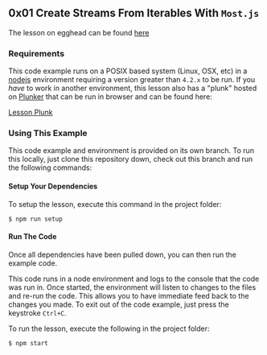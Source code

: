 ## 0x01 Create Streams From Iterables With `Most.js`


The lesson on egghead can be found [here][6]

### Requirements
This code example runs on a POSIX based system (Linux, OSX, etc) in a [nodejs][3] environment requiring a version greater than `4.2.x` to be run. If you *have* to work in another environment, this lesson also has a "plunk" hosted on [Plunker][4] that can be run in browser and can be found here:

[Lesson Plunk][5]

### Using This Example
This code example and environment is provided on its own branch. To run this locally, just clone this repository down, check out this branch and run the following commands:

#### Setup Your Dependencies
To setup the lesson, execute this command in the project folder:

```
$ npm run setup
```

#### Run The Code
Once all dependencies have been pulled down, you can then run the example code.

This code runs in a node environment and logs to the console that the code was run in. Once started, the environment will listen to changes to the files and re-run the code. This allows you to have immediate feed back to the changes you made. To exit out of the code example, just press the keystroke `Ctrl+C`.

To run the lesson, execute the following in the project folder:


```
$ npm start
```

[1]: https://egghead.io/instructors/ian-hofmann-hicks
[2]: https://github.com/cujojs/most
[3]: https://nodejs.org/
[4]: https://plnkr.co/

[5]: https://embed.plnkr.co/M1fDtVQIqcBisPNVFN6Q/?show=JS
[6]: https://egghead.io/lessons/
